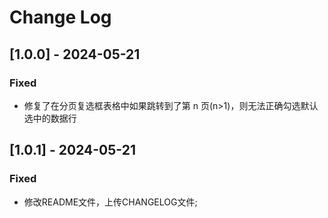 # Change Log

## [1.0.0] - 2024-05-21

### Fixed
- 修复了在分页复选框表格中如果跳转到了第 n 页(n>1)，则无法正确勾选默认选中的数据行


## [1.0.1] - 2024-05-21

### Fixed
- 修改README文件，上传CHANGELOG文件;